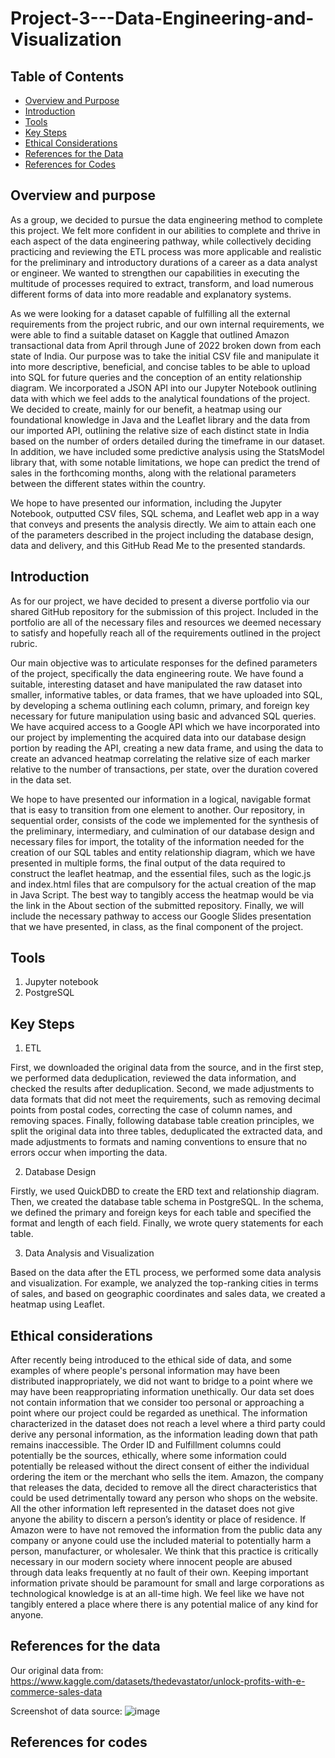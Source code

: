 # Project-3---Data-Engineering-and-Visualization
## Table of Contents
- [Overview and Purpose](#Overview-and-Purpose)
- [Introduction](#Introduction)
- [Tools](#Tools)
- [Key Steps](#key-steps)
- [Ethical Considerations](#Ethical-Considerations)
- [References for the Data](#References-for-the-Data)
- [References for Codes](#References-for-Codes)

## Overview and purpose

As a group, we decided to pursue the data engineering method to complete this project. We felt more confident in our abilities to complete and thrive in each aspect of the data engineering pathway, while collectively deciding practicing and reviewing the ETL process was more applicable and realistic for the preliminary and introductory durations of a career as a data analyst or engineer. We wanted to strengthen our capabilities in executing the multitude of processes required to extract, transform, and load numerous different forms of data into more readable and explanatory systems. 

As we were looking for a dataset capable of fulfilling all the external requirements from the project rubric, and our own internal requirements, we were able to find a suitable dataset on Kaggle that outlined Amazon transactional data from April through June of 2022 broken down from each state of India. Our purpose was to take the initial CSV file and manipulate it into more descriptive, beneficial, and concise tables to be able to upload into SQL for future queries and the conception of an entity relationship diagram. We incorporated a JSON API into our Jupyter Notebook outlining data with which we feel adds to the analytical foundations of the project. We decided to create, mainly for our benefit, a heatmap using our foundational knowledge in Java and the Leaflet library and the data from our imported API, outlining the relative size of each distinct state in India based on the number of orders detailed during the timeframe in our dataset. In addition, we have included some predictive analysis using the StatsModel library that, with some notable limitations, we hope can predict the trend of sales in the forthcoming months, along with the relational parameters between the different states within the country. 

We hope to have presented our information, including the Jupyter Notebook, outputted CSV files, SQL schema, and Leaflet web app in a way that conveys and presents the analysis directly. We aim to attain each one of the parameters described in the project including the database design, data and delivery, and this GitHub Read Me to the presented standards. 



## Introduction

As for our project, we have decided to present a diverse portfolio via our shared GitHub repository for the submission of this project. Included in the portfolio are all of the necessary files and resources we deemed necessary to satisfy and hopefully reach all of the requirements outlined in the project rubric. 

Our main objective was to articulate responses for the defined parameters of the project, specifically the data engineering route. We have found a suitable, interesting dataset and have manipulated the raw dataset into smaller, informative tables, or data frames, that we have uploaded into SQL, by developing a schema outlining each column, primary, and foreign key necessary for future manipulation using basic and advanced SQL queries. We have acquired access to a Google API which we have incorporated into our project by implementing the acquired data into our database design portion by reading the API, creating a new data frame, and using the data to create an advanced heatmap correlating the relative size of each marker relative to the number of transactions, per state, over the duration covered in the data set. 

We hope to have presented our information in a logical, navigable format that is easy to transition from one element to another.  Our repository, in sequential order, consists of the code we implemented for the synthesis of the preliminary, intermediary, and culmination of our database design and necessary files for import, the totality of the information needed for the creation of our SQL tables and entity relationship diagram, which we have presented in multiple forms, the final output of the data required to construct the leaflet heatmap, and the essential files, such as the logic.js and index.html files that are compulsory for the actual creation of the map in Java Script. The best way to tangibly access the heatmap would be via the link in the About section of the submitted repository. Finally, we will include the necessary pathway to access our Google Slides presentation that we have presented, in class, as the final component of the project. 



## Tools
1. Jupyter notebook
2. PostgreSQL

## Key Steps

1. ETL

First, we downloaded the original data from the source, and in the first step, we performed data deduplication, reviewed the data information, and checked the results after deduplication. Second, we made adjustments to data formats that did not meet the requirements, such as removing decimal points from postal codes, correcting the case of column names, and removing spaces. Finally, following database table creation principles, we split the original data into three tables, deduplicated the extracted data, and made adjustments to formats and naming conventions to ensure that no errors occur when importing the data.

2. Database Design

Firstly, we used QuickDBD to create the ERD text and relationship diagram. Then, we created the database table schema in PostgreSQL. In the schema, we defined the primary and foreign keys for each table and specified the format and length of each field. Finally, we wrote query statements for each table.

3. Data Analysis and Visualization

Based on the data after the ETL process, we performed some data analysis and visualization. For example, we analyzed the top-ranking cities in terms of sales, and based on geographic coordinates and sales data, we created a heatmap using Leaflet.

## Ethical considerations

After recently being introduced to the ethical side of data, and some examples of where people's personal information may have been distributed inappropriately, we did not want to bridge to a point where we may have been reappropriating information unethically. Our data set does not contain information that we consider too personal or approaching a point where our project could be regarded as unethical. The information characterized in the dataset does not reach a level where a third party could derive any personal information, as the information leading down that path remains inaccessible. The Order ID and Fulfillment columns could potentially be the sources, ethically, where some information could potentially be released without the direct consent of either the individual ordering the item or the merchant who sells the item. Amazon, the company that releases the data, decided to remove all the direct characteristics that could be used detrimentally toward any person who shops on the website. All the other information left represented in the dataset does not give anyone the ability to discern a person’s identity or place of residence. If Amazon were to have not removed the information from the public data any company or anyone could use the included material to potentially harm a person, manufacturer, or wholesaler.  We think that this practice is critically necessary in our modern society where innocent people are abused through data leaks frequently at no fault of their own. Keeping important information private should be paramount for small and large corporations as technological knowledge is at an all-time high. We feel like we have not tangibly entered a place where there is any potential malice of any kind for anyone. 


## References for the data
Our original data from:
https://www.kaggle.com/datasets/thedevastator/unlock-profits-with-e-commerce-sales-data

Screenshot of data source:
![image](https://github.com/user-attachments/assets/f6426645-f217-41f4-8e24-1bde3677717c)

## References for codes
